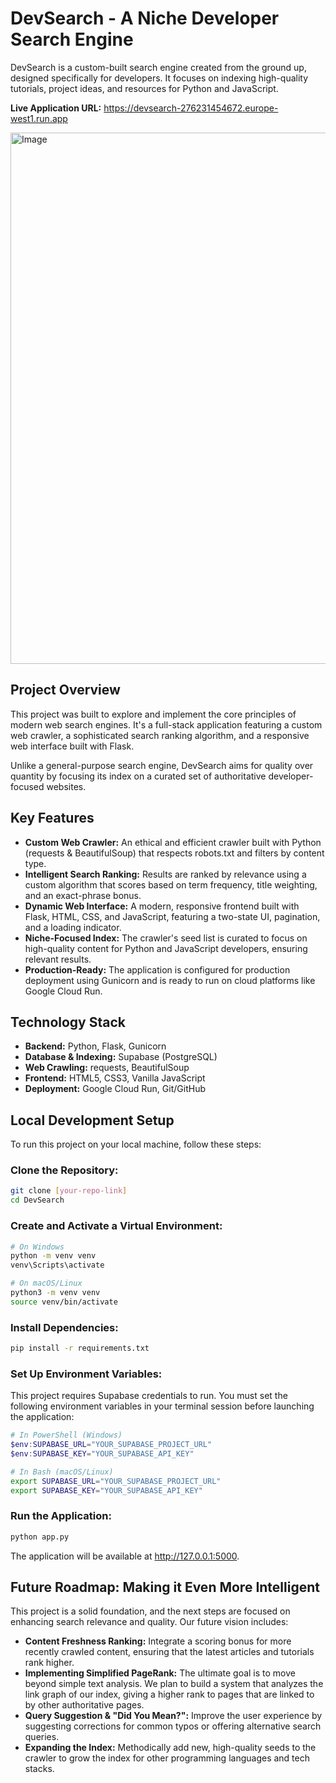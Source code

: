 # DevSearch - A Niche Developer Search Engine

DevSearch is a custom-built search engine created from the ground up, designed specifically for developers. It focuses on indexing high-quality tutorials, project ideas, and resources for Python and JavaScript.

**Live Application URL:** https://devsearch-276231454672.europe-west1.run.app

<img width="1780" height="850" alt="Image" src="https://github.com/user-attachments/assets/224c7edc-ca3d-4455-8d38-3a73fa095133" />

## Project Overview
This project was built to explore and implement the core principles of modern web search engines. It's a full-stack application featuring a custom web crawler, a sophisticated search ranking algorithm, and a responsive web interface built with Flask.

Unlike a general-purpose search engine, DevSearch aims for quality over quantity by focusing its index on a curated set of authoritative developer-focused websites.

## Key Features
- **Custom Web Crawler:** An ethical and efficient crawler built with Python (requests & BeautifulSoup) that respects robots.txt and filters by content type.
- **Intelligent Search Ranking:** Results are ranked by relevance using a custom algorithm that scores based on term frequency, title weighting, and an exact-phrase bonus.
- **Dynamic Web Interface:** A modern, responsive frontend built with Flask, HTML, CSS, and JavaScript, featuring a two-state UI, pagination, and a loading indicator.
- **Niche-Focused Index:** The crawler's seed list is curated to focus on high-quality content for Python and JavaScript developers, ensuring relevant results.
- **Production-Ready:** The application is configured for production deployment using Gunicorn and is ready to run on cloud platforms like Google Cloud Run.

## Technology Stack
- **Backend:** Python, Flask, Gunicorn
- **Database & Indexing:** Supabase (PostgreSQL)
- **Web Crawling:** requests, BeautifulSoup
- **Frontend:** HTML5, CSS3, Vanilla JavaScript
- **Deployment:** Google Cloud Run, Git/GitHub

## Local Development Setup
To run this project on your local machine, follow these steps:

### Clone the Repository:
```bash
git clone [your-repo-link]
cd DevSearch
```

### Create and Activate a Virtual Environment:
```bash
# On Windows
python -m venv venv
venv\Scripts\activate

# On macOS/Linux
python3 -m venv venv
source venv/bin/activate
```

### Install Dependencies:
```bash
pip install -r requirements.txt
```

### Set Up Environment Variables:
This project requires Supabase credentials to run. You must set the following environment variables in your terminal session before launching the application:

```powershell
# In PowerShell (Windows)
$env:SUPABASE_URL="YOUR_SUPABASE_PROJECT_URL"
$env:SUPABASE_KEY="YOUR_SUPABASE_API_KEY"
```
```bash
# In Bash (macOS/Linux)
export SUPABASE_URL="YOUR_SUPABASE_PROJECT_URL"
export SUPABASE_KEY="YOUR_SUPABASE_API_KEY"
```

### Run the Application:
```bash
python app.py
```
The application will be available at http://127.0.0.1:5000.

## Future Roadmap: Making it Even More Intelligent
This project is a solid foundation, and the next steps are focused on enhancing search relevance and quality. Our future vision includes:

- **Content Freshness Ranking:** Integrate a scoring bonus for more recently crawled content, ensuring that the latest articles and tutorials rank higher.
- **Implementing Simplified PageRank:** The ultimate goal is to move beyond simple text analysis. We plan to build a system that analyzes the link graph of our index, giving a higher rank to pages that are linked to by other authoritative pages.
- **Query Suggestion & "Did You Mean?":** Improve the user experience by suggesting corrections for common typos or offering alternative search queries.
- **Expanding the Index:** Methodically add new, high-quality seeds to the crawler to grow the index for other programming languages and tech stacks.

